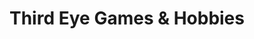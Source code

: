 ---
title: "Third Eye Games & Hobbies"
url: /annapolis/third-eye-games-und-hobbies/
shop: Spiele
---